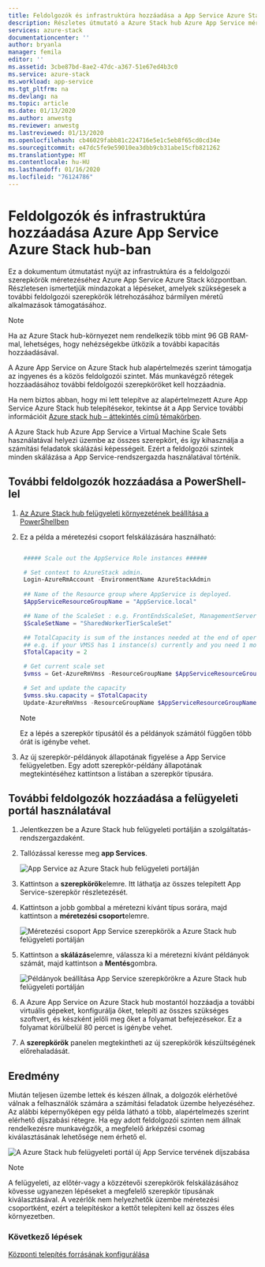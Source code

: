 ```yaml
---
title: Feldolgozók és infrastruktúra hozzáadása a App Service Azure Stack hub-ban | Microsoft Docs
description: Részletes útmutató a Azure Stack hub Azure App Service méretezéséhez
services: azure-stack
documentationcenter: ''
author: bryanla
manager: femila
editor: ''
ms.assetid: 3cbe87bd-8ae2-47dc-a367-51e67ed4b3c0
ms.service: azure-stack
ms.workload: app-service
ms.tgt_pltfrm: na
ms.devlang: na
ms.topic: article
ms.date: 01/13/2020
ms.author: anwestg
ms.reviewer: anwestg
ms.lastreviewed: 01/13/2020
ms.openlocfilehash: cb46029fabb81c224716e5e1c5eb8f65cd0cd34e
ms.sourcegitcommit: e47dc5fe9e59010ea3dbb9cb31abe15cfb821262
ms.translationtype: MT
ms.contentlocale: hu-HU
ms.lasthandoff: 01/16/2020
ms.locfileid: "76124786"
---
```

# <a name="add-workers-and-infrastructure-in-azure-app-service-on-azure-stack-hub"></a>Feldolgozók és infrastruktúra hozzáadása Azure App Service Azure Stack hub-ban

Ez a dokumentum útmutatást nyújt az infrastruktúra és a feldolgozói szerepkörök méretezéséhez Azure App Service Azure Stack központban. Részletesen ismertetjük mindazokat a lépéseket, amelyek szükségesek a további feldolgozói szerepkörök létrehozásához bármilyen méretű alkalmazások támogatásához.

> [!NOTE]
> Ha az Azure Stack hub-környezet nem rendelkezik több mint 96 GB RAM-mal, lehetséges, hogy nehézségekbe ütközik a további kapacitás hozzáadásával.

A Azure App Service on Azure Stack hub alapértelmezés szerint támogatja az ingyenes és a közös feldolgozói szintet. Más munkavégző rétegek hozzáadásához további feldolgozói szerepköröket kell hozzáadnia.

Ha nem biztos abban, hogy mi lett telepítve az alapértelmezett Azure App Service Azure Stack hub telepítésekor, tekintse át a App Service további információit [Azure stack hub – áttekintés című témakörben](azure-stack-app-service-overview.md).

A Azure Stack hub Azure App Service a Virtual Machine Scale Sets használatával helyezi üzembe az összes szerepkört, és így kihasználja a számítási feladatok skálázási képességeit. Ezért a feldolgozói szintek minden skálázása a App Service-rendszergazda használatával történik.

## <a name="add-additional-workers-with-powershell"></a>További feldolgozók hozzáadása a PowerShell-lel

1. [Az Azure Stack hub felügyeleti környezetének beállítása a PowerShellben](azure-stack-powershell-configure-admin.md)

2. Ez a példa a méretezési csoport felskálázására használható:
   ```powershell
   
    ##### Scale out the AppService Role instances ######
   
    # Set context to AzureStack admin.
    Login-AzureRmAccount -EnvironmentName AzureStackAdmin
                                                 
    ## Name of the Resource group where AppService is deployed.
    $AppServiceResourceGroupName = "AppService.local"

    ## Name of the ScaleSet : e.g. FrontEndsScaleSet, ManagementServersScaleSet, PublishersScaleSet , LargeWorkerTierScaleSet,      MediumWorkerTierScaleSet, SmallWorkerTierScaleSet, SharedWorkerTierScaleSet
    $ScaleSetName = "SharedWorkerTierScaleSet"

    ## TotalCapacity is sum of the instances needed at the end of operation. 
    ## e.g. if your VMSS has 1 instance(s) currently and you need 1 more the TotalCapacity should be set to 2
    $TotalCapacity = 2  

    # Get current scale set
    $vmss = Get-AzureRmVmss -ResourceGroupName $AppServiceResourceGroupName -VMScaleSetName $ScaleSetName

    # Set and update the capacity
    $vmss.sku.capacity = $TotalCapacity
    Update-AzureRmVmss -ResourceGroupName $AppServiceResourceGroupName -Name $ScaleSetName -VirtualMachineScaleSet $vmss 
   ```    

   > [!NOTE]
   > Ez a lépés a szerepkör típusától és a példányok számától függően több órát is igénybe vehet.
   >
   >

3. Az új szerepkör-példányok állapotának figyelése a App Service felügyeletben. Egy adott szerepkör-példány állapotának megtekintéséhez kattintson a listában a szerepkör típusára.

## <a name="add-additional-workers-using-the-administrator-portal"></a>További feldolgozók hozzáadása a felügyeleti portál használatával

1. Jelentkezzen be a Azure Stack hub felügyeleti portálján a szolgáltatás-rendszergazdaként.

2. Tallózással keresse meg **app Services**.

    ![App Service az Azure Stack hub felügyeleti portálján](media/azure-stack-app-service-add-worker-roles/image01.png)

3. Kattintson a **szerepkörök**elemre. Itt láthatja az összes telepített App Service-szerepkör részletezését.

4. Kattintson a jobb gombbal a méretezni kívánt típus sorára, majd kattintson a **méretezési csoport**elemre.

    ![Méretezési csoport App Service szerepkörök a Azure Stack hub felügyeleti portálján](media/azure-stack-app-service-add-worker-roles/image02.png)

5. Kattintson a **skálázás**elemre, válassza ki a méretezni kívánt példányok számát, majd kattintson a **Mentés**gombra.

    ![Példányok beállítása App Service szerepkörökre a Azure Stack hub felügyeleti portálján](media/azure-stack-app-service-add-worker-roles/image03.png)

6. A Azure App Service on Azure Stack hub mostantól hozzáadja a további virtuális gépeket, konfigurálja őket, telepíti az összes szükséges szoftvert, és készként jelöli meg őket a folyamat befejezésekor. Ez a folyamat körülbelül 80 percet is igénybe vehet.

7. A **szerepkörök** panelen megtekintheti az új szerepkörök készültségének előrehaladását.

## <a name="result"></a>Eredmény

Miután teljesen üzembe lettek és készen állnak, a dolgozók elérhetővé válnak a felhasználók számára a számítási feladatok üzembe helyezéséhez. Az alábbi képernyőképen egy példa látható a több, alapértelmezés szerint elérhető díjszabási rétegre. Ha egy adott feldolgozói szinten nem állnak rendelkezésre munkavégzők, a megfelelő árképzési csomag kiválasztásának lehetősége nem érhető el.

![A Azure Stack hub felügyeleti portál új App Service tervének díjszabása](media/azure-stack-app-service-add-worker-roles/image04.png)

>[!NOTE]
> A felügyeleti, az előtér-vagy a közzétevői szerepkörök felskálázásához kövesse ugyanezen lépéseket a megfelelő szerepkör típusának kiválasztásával. A vezérlők nem helyezhetők üzembe méretezési csoportként, ezért a telepítéskor a kettőt telepíteni kell az összes éles környezetben.

### <a name="next-steps"></a>Következő lépések

[Központi telepítés forrásának konfigurálása](azure-stack-app-service-configure-deployment-sources.md)

